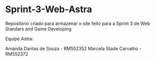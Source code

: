 # Sprint-3-Web-Astra
Repositório criado para armazenar o site feito para a Sprint 3 de Web Standars and Game Developing 

Equipe Astra:

Amanda Dantas de Souza - RM552352
Marcela Stade Carvalho - RM552372


